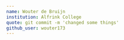 ```yaml
---
name: Wouter de Bruijn
institution: Alfrink College
quote: git commit -m 'changed some things'
github_user: wouter173
---
```

